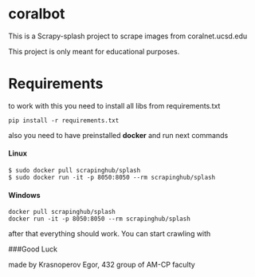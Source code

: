 # coralbot

This is a Scrapy-splash project to scrape images from coralnet.ucsd.edu

This project is only meant for educational purposes.

# Requirements

to work with this you need to install all libs from requirements.txt

    pip install -r requirements.txt

also you need to have preinstalled **docker** and run next commands

#### Linux
    $ sudo docker pull scrapinghub/splash
    $ sudo docker run -it -p 8050:8050 --rm scrapinghub/splash
    
#### Windows
    docker pull scrapinghub/splash
    docker run -it -p 8050:8050 --rm scrapinghub/splash

after that everything should work. You can start crawling with

    
###Good Luck

made by Krasnoperov Egor, 432 group of AM-CP faculty
